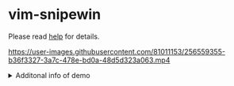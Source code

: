 # vim-snipewin

Please read [help](doc/snipewin.txt) for details.

https://user-images.githubusercontent.com/81011153/256559355-b36f3327-3a7c-478e-bd0a-48d5d323a063.mp4

<details>

<summary>Additonal info of demo</summary>

Colorscheme: [sainnhe/gruvbox-material](https://github.com/sainnhe/gruvbox-material)

GUI: [Neovide](https://neovide.dev)

</details>
